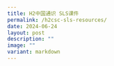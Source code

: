 ```yaml
---
title: H2中国通识 SLS课件
permalink: /h2csc-sls-resources/
date: 2024-06-24
layout: post
description: ""
image: ""
variant: markdown
---
```

